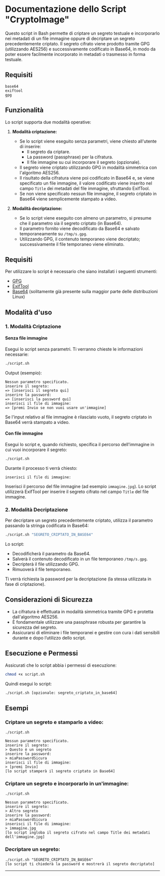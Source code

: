 # Documentazione dello Script "CryptoImage"

Questo script in Bash permette di criptare un segreto testuale e incorporarlo nei metadati di un file immagine oppure di decriptare un segreto precedentemente criptato. Il segreto cifrato viene prodotto tramite GPG (utilizzando AES256) e successivamente codificato in Base64, in modo da poter essere facilmente incorporato in metadati o trasmesso in forma testuale.

## Requisiti

```
base64
exiftool
gpg
```

## Funzionalità

Lo script supporta due modalità operative:

1. **Modalità criptazione:**

   - Se lo script viene eseguito senza parametri, viene chiesto all'utente di inserire:
     - Il segreto da criptare.
     - La password (passphrase) per la cifratura.
     - Il file immagine su cui incorporare il segreto (opzionale).
   - Il segreto viene criptato utilizzando GPG in modalità simmetrica con l'algoritmo AES256.
   - Il risultato della cifratura viene poi codificato in Base64 e, se viene specificato un file immagine, il valore codificato viene inserito nel campo `Title` dei metadati del file immagine, sfruttando ExifTool.
   - Se non viene specificato nessun file immagine, il segreto criptato in Base64 viene semplicemente stampato a video.

2. **Modalità decriptazione:**
   - Se lo script viene eseguito con almeno un parametro, si presume che il parametro sia il segreto criptato (in Base64).
   - Il parametro fornito viene decodificato da Base64 e salvato temporaneamente su `/tmp/s.gpg`.
   - Utilizzando GPG, il contenuto temporaneo viene decriptato; successivamente il file temporaneo viene eliminato.

## Requisiti

Per utilizzare lo script è necessario che siano installati i seguenti strumenti:

- [GPG](https://gnupg.org/)
- [ExifTool](https://exiftool.org/)
- [Base64](https://man7.org/linux/man-pages/man1/base64.1.html) (solitamente già presente sulla maggior parte delle distribuzioni Linux)

## Modalità d'uso

### 1. Modalità Criptazione

#### Senza file immagine

Esegui lo script senza parametri. Ti verranno chieste le informazioni necessarie:

```bash
./script.sh
```

Output (esempio):

```
Nessun parametro specificato.
inserire il segreto:
=> [inserisci il segreto qui]
inserire la password:
=> [inserisci la password qui]
inserisci il file di immagine:
=> [premi Invio se non vuoi usare un'immagine]
```

Se l'input relativo al file immagine è rilasciato vuoto, il segreto criptato in Base64 verrà stampato a video.

#### Con file immagine

Esegui lo script e, quando richiesto, specifica il percorso dell'immagine in cui vuoi incorporare il segreto:

```bash
./script.sh
```

Durante il processo ti verrà chiesto:

```
inserisci il file di immagine:
```

Inserisci il percorso del file immagine (ad esempio `immagine.jpg`). Lo script utilizzerà ExifTool per inserire il segreto cifrato nel campo `Title` del file immagine.

### 2. Modalità Decriptazione

Per decriptare un segreto precedentemente criptato, utilizza il parametro passando la stringa codificata in Base64:

```bash
./script.sh "SEGRETO_CRIPTATO_IN_BASE64"
```

Lo script:

- Decodificherà il parametro da Base64.
- Salverà il contenuto decodificato in un file temporaneo `/tmp/s.gpg`.
- Decripterà il file utilizzando GPG.
- Rimuoverà il file temporaneo.

Ti verrà richiesta la password per la decriptazione (la stessa utilizzata in fase di criptazione).

## Considerazioni di Sicurezza

- La cifratura è effettuata in modalità simmetrica tramite GPG e protetta dall'algoritmo AES256.
- È fondamentale utilizzare una passphrase robusta per garantire la sicurezza del segreto.
- Assicurarsi di eliminare i file temporanei e gestire con cura i dati sensibili durante e dopo l’utilizzo dello script.

## Esecuzione e Permessi

Assicurati che lo script abbia i permessi di esecuzione:

```bash
chmod +x script.sh
```

Quindi esegui lo script:

```bash
./script.sh [opzionale: segreto_criptato_in_base64]
```

## Esempi

### Criptare un segreto e stamparlo a video:

```
./script.sh

Nessun parametro specificato.
inserire il segreto:
> Questo è un segreto
inserire la password:
> miaPasswordSicura
inserisci il file di immagine:
> [premi Invio]
[lo script stamperà il segreto criptato in Base64]
```

### Criptare un segreto e incorporarlo in un'immagine:

```
./script.sh

Nessun parametro specificato.
inserire il segreto:
> Altro segreto
inserire la password:
> miaPasswordSicura
inserisci il file di immagine:
> immagine.jpg
[lo script ingloba il segreto cifrato nel campo Title dei metadati dell'immagine.jpg]
```

### Decriptare un segreto:

```
./script.sh "SEGRETO_CRIPTATO_IN_BASE64"
[lo script ti chiederà la password e mostrerà il segreto decriptato]
```

---
